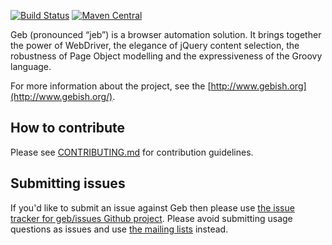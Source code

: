 [![Build Status](https://gitlab.com/gebish/geb/badges/master/build.svg)](https://gitlab.com/gebish/geb/pipelines)
[![Maven Central](https://maven-badges.herokuapp.com/maven-central/org.gebish/geb-core/badge.svg)](https://maven-badges.herokuapp.com/maven-central/org.gebish/geb-core)

Geb (pronounced “jeb”) is a browser automation solution. It brings together the power of WebDriver, the elegance of jQuery content selection, the robustness of Page Object modelling and the expressiveness of the Groovy language.

For more information about the project, see the [http://www.gebish.org](http://www.gebish.org/).

## How to contribute

Please see [CONTRIBUTING.md](https://github.com/geb/geb/blob/master/CONTRIBUTING.md) for contribution guidelines. 

## Submitting issues

If you'd like to submit an issue against Geb then please use [the issue tracker for geb/issues Github project](https://github.com/geb/issues/issues).
Please avoid submitting usage questions as issues and use [the mailing lists](http://www.gebish.org/lists) instead.